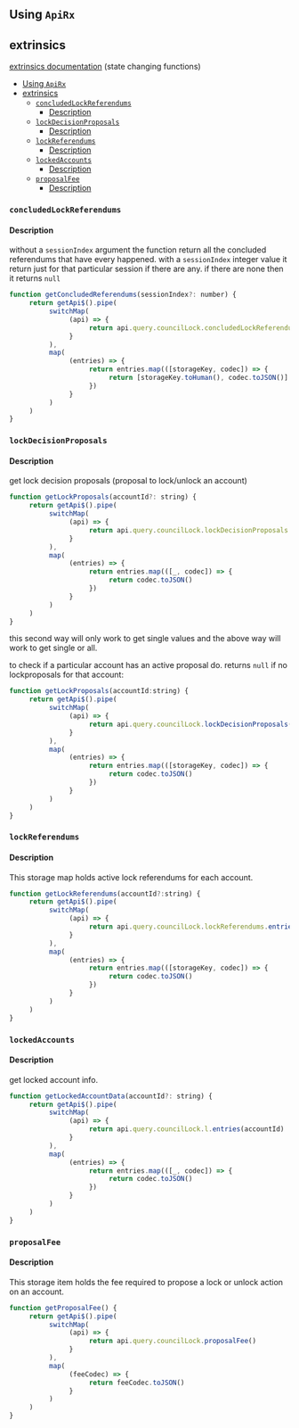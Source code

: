 ## Using `ApiRx`

## extrinsics

[extrinsics documentation](extrinsics.md) (state changing functions)
- [Using `ApiRx`](#using-apirx)
- [extrinsics](#extrinsics)
  - [`concludedLockReferendums`](#concludedlockreferendums)
    - [Description](#description)
  - [`lockDecisionProposals`](#lockdecisionproposals)
    - [Description](#description-1)
  - [`lockReferendums`](#lockreferendums)
    - [Description](#description-2)
  - [`lockedAccounts`](#lockedaccounts)
    - [Description](#description-3)
  - [`proposalFee`](#proposalfee)
    - [Description](#description-4)

### `concludedLockReferendums`
#### Description
without a `sessionIndex` argument the function return all the concluded referendums that have every happened. 
with a `sessionIndex` integer value it return just for that particular session if there are any. if there are none then it returns `null`

```javascript
function getConcludedReferendums(sessionIndex?: number) {
     return getApi$().pipe(
          switchMap(
               (api) => {
                    return api.query.councilLock.concludedLockReferendums.entries(sessionIndex)
               }
          ),
          map(
               (entries) => {
                    return entries.map(([storageKey, codec]) => {
                         return [storageKey.toHuman(), codec.toJSON()]
                    })
               }
          )
     )
}
```

### `lockDecisionProposals`
#### Description
get lock decision proposals (proposal to lock/unlock an account)

```javascript
function getLockProposals(accountId?: string) {
     return getApi$().pipe(
          switchMap(
               (api) => {
                    return api.query.councilLock.lockDecisionProposals.entries(accountId)
               }
          ),
          map(
               (entries) => {
                    return entries.map(([_, codec]) => {
                         return codec.toJSON()
                    })
               }
          )
     )
}
```
this second way will only work to get single values and the above way will work to get single or all. 

to check if a particular account has an active proposal do. returns `null` if no lockproposals for that account:
```javascript
function getLockProposals(accountId:string) {
     return getApi$().pipe(
          switchMap(
               (api) => {
                    return api.query.councilLock.lockDecisionProposals(accountId)
               }
          ),
          map(
               (entries) => {
                    return entries.map(([storageKey, codec]) => {
                         return codec.toJSON()
                    })
               }
          )
     )
}

```

### `lockReferendums`
#### Description
This storage map holds active lock referendums for each account.


```javascript
function getLockReferendums(accountId?:string) {
     return getApi$().pipe(
          switchMap(
               (api) => {
                    return api.query.councilLock.lockReferendums.entries(accountId)
               }
          ),
          map(
               (entries) => {
                    return entries.map(([storageKey, codec]) => {
                         return codec.toJSON()
                    })
               }
          )
     )
}

```

### `lockedAccounts`
#### Description
get locked account info. 

```javascript
function getLockedAccountData(accountId?: string) {
     return getApi$().pipe(
          switchMap(
               (api) => {
                    return api.query.councilLock.l.entries(accountId)
               }
          ),
          map(
               (entries) => {
                    return entries.map(([_, codec]) => {
                         return codec.toJSON()
                    })
               }
          )
     )
}
```

### `proposalFee`
#### Description
This storage item holds the fee required to propose a lock or unlock action on an account.

```javascript
function getProposalFee() {
     return getApi$().pipe(
          switchMap(
               (api) => {
                    return api.query.councilLock.proposalFee()
               }
          ),
          map(
               (feeCodec) => {
                    return feeCodec.toJSON()
               }
          )
     )
}
```


